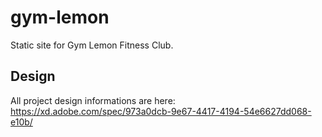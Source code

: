 # gym-lemon
Static site for Gym Lemon Fitness Club.


## Design

All project design informations are here: https://xd.adobe.com/spec/973a0dcb-9e67-4417-4194-54e6627dd068-e10b/
